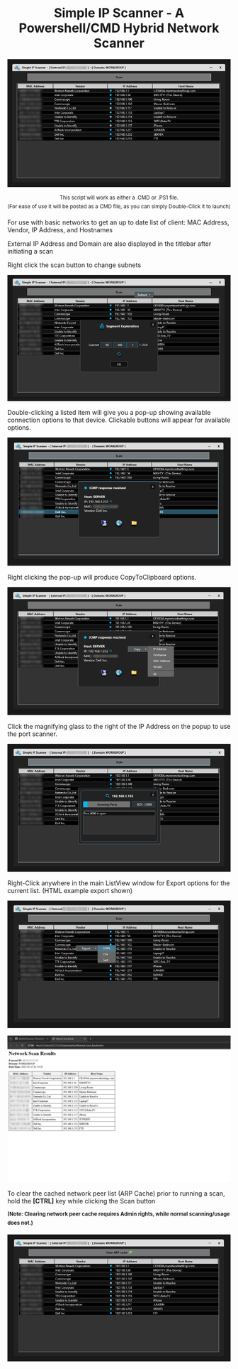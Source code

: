 <h1 align="center">Simple IP Scanner - A Powershell/CMD Hybrid Network Scanner</h1>

<p align="center"><img src="https://github.com/illsk1lls/IPScanner/blob/main/.readme/IPScanner.png?raw=true"></p>

<p align="center"><sup align="center">This script will work as either a .CMD or .PS1 file.<br>
(For ease of use it will be posted as a CMD file, as you can simply Double-Click it to launch)</sup></p>

For use with basic networks to get an up to date list of client: MAC Address, Vendor, IP Address, and Hostnames<br>

External IP Address and Domain are also displayed in the titlebar after initiating a scan<br>

Right click the scan button to change subnets<br>

<p align="center"><img src="https://github.com/illsk1lls/IPScanner/blob/main/.readme/ScanContextSubnet.png?raw=true"></p>

Double-clicking a listed item will give you a pop-up showing available connection options to that device.  Clickable buttons will appear for available options.<br>

<p align="center"><img src="https://github.com/illsk1lls/IPScanner/blob/main/.readme/DoubleClickPopup.png?raw=true"></p>

Right clicking the pop-up will produce CopyToClipboard options.<br>

<p align="center"><img src="https://github.com/illsk1lls/IPScanner/blob/main/.readme/CopyItemToClip.png?raw=true"></p>

Click the magnifying glass to the right of the IP Address on the popup to use the port scanner.<br>

<p align="center"><img src="https://github.com/illsk1lls/IPScanner/blob/main/.readme/PortScan.png?raw=true"></p>

Right-Click anywhere in the main ListView window for Export options for the current list. (HTML example export shown) <br>

<p align="center"><img src="https://github.com/illsk1lls/IPScanner/blob/main/.readme/ContextMenuExport.png?raw=true"></p>

<p align="center"><img src="https://github.com/illsk1lls/IPScanner/blob/main/.readme/HTMLexample-export.png?raw=true"></p>

To clear the cached network peer list (ARP Cache) prior to running a scan, hold the **\[CTRL\]** key while clicking the Scan button<br>

<sup align="center">**(Note: Clearing network peer cache requires Admin rights, while normal scanning/usage does not.)**<br>
<p align="center"><img src="https://github.com/illsk1lls/IPScanner/blob/main/.readme/ClearARP.png?raw=true"></p>